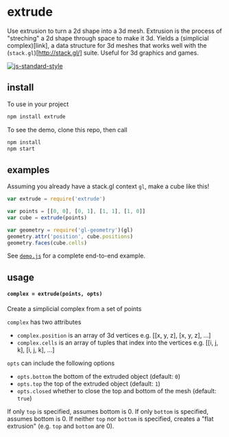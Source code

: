 # extrude

Use extrusion to turn a 2d shape into a 3d mesh. Extrusion is the process of "streching" a 2d shape through space to make it 3d. Yields a (simplicial complex)[link], a data structure for 3d meshes that works well with the (`stack.gl`)[http://stack.gl/] suite. Useful for 3d graphics and games.

[![js-standard-style](https://cdn.rawgit.com/feross/standard/master/badge.svg)](https://github.com/feross/standard)


## install

To use in your project

```javascript
npm install extrude
```

To see the demo, clone this repo, then call

```javascript
npm install
npm start
```

## examples

Assuming you already have a stack.gl context `gl`, make a cube like this!

```javascript
var extrude = require('extrude')

var points = [[0, 0], [0, 1], [1, 1], [1, 0]]
var cube = extrude(points)

var geometry = require('gl-geometry')(gl)
geometry.attr('position', cube.positions)
geometry.faces(cube.cells)
```

See [`demo.js`](demo.js) for a complete end-to-end example.

## usage

#### `complex = extrude(points, opts)`

Create a simplicial complex from a set of points

`complex` has two attributes
- `complex.position` is an array of 3d vertices e.g. [[x, y, z], [x, y, z], ...]
- `complex.cells` is an array of tuples that index into the vertices e.g. [[i, j, k], [i, j, k], ...]

`opts` can include the following options
- `opts.bottom` the bottom of the extruded object (default: `0`)
- `opts.top` the top of the extruded object (default: `1`)
- `opts.closed` whether to close the top and bottom of the mesh (default: `true`)

If only `top` is specified, assumes bottom is 0. If only `bottom` is specified, assumes bottom is 0. If neither `top` nor `bottom` is specified, creates a "flat extrusion" (e.g. `top` and `bottom` are 0).
